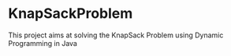 # KnapSackProblem
This project aims at solving the KnapSack Problem using Dynamic Programming in Java
